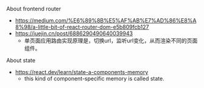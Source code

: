 About frontend router
- https://medium.com/%E6%89%8B%E5%AF%AB%E7%AD%86%E8%A8%98/a-little-bit-of-react-router-dom-e5b809fcb127
- https://juejin.cn/post/6886290490640039943
  - 单页面应用路由实现原理是，切换url，监听url变化，从而渲染不同的页面组件。

About state
- https://react.dev/learn/state-a-components-memory
  - this kind of component-specific memory is called state.
